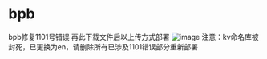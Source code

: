 # bpb
bpb修复1101号错误
再此下载文件后以上传方式部署
![image](https://github.com/user-attachments/assets/9fbed8cc-9ba3-4992-97aa-4b7139f91dcd)
注意：kv命名库被封死，已更换为en，请删除所有已涉及1101错误部分重新部署

